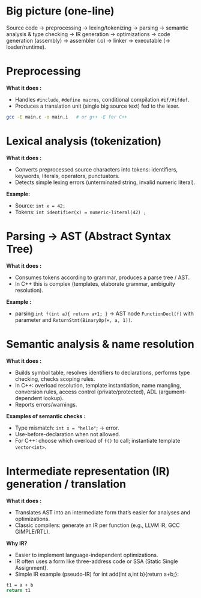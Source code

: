 # Big picture (one-line)
Source code → preprocessing → lexing/tokenizing → parsing → semantic analysis & type checking → IR generation → optimizations → code generation (assembly) → assembler (.o) → linker → executable (→ loader/runtime).

# Preprocessing
**What it does :**
- Handles `#include`, `#define macros`, conditional compilation `#if/#ifdef`.
- Produces a translation unit (single big source text) fed to the lexer.
```bash
gcc -E main.c -o main.i   # or g++ -E for C++
```

# Lexical analysis (tokenization)
**What it does :**
- Converts preprocessed source characters into tokens: identifiers, keywords, literals, operators, punctuators.
- Detects simple lexing errors (unterminated string, invalid numeric literal).

**Example:**
- Source: `int x = 42;`
- Tokens: `int identifier(x) = numeric-literal(42) ;`

# Parsing → AST (Abstract Syntax Tree)
**What it does :**
- Consumes tokens according to grammar, produces a parse tree / AST.
- In C++ this is complex (templates, elaborate grammar, ambiguity resolution).

**Example :** 
- parsing `int f(int a){ return a+1; }` → AST node `FunctionDecl(f)` with parameter and `ReturnStmt(BinaryOp(+, a, 1))`.

# Semantic analysis & name resolution
**What it does :**
- Builds symbol table, resolves identifiers to declarations, performs type checking, checks scoping rules.
- In C++: overload resolution, template instantiation, name mangling, conversion rules, access control (private/protected), ADL (argument-dependent lookup).
- Reports errors/warnings.

**Examples of semantic checks :**
- Type mismatch: `int x = "hello"`; → error.
- Use-before-declaration when not allowed.
- For C++: choose which overload of `f()` to call; instantiate template `vector<int>`.

# Intermediate representation (IR) generation / translation
**What it does :**
- Translates AST into an intermediate form that’s easier for analyses and optimizations.
- Classic compilers: generate an IR per function (e.g., LLVM IR, GCC GIMPLE/RTL).

**Why IR?**
- Easier to implement language-independent optimizations.
- IR often uses a form like three-address code or SSA (Static Single Assignment).
- Simple IR example (pseudo-IR) for int add(int a,int b){return a+b;}:
```bash
t1 = a + b
return t1
```
